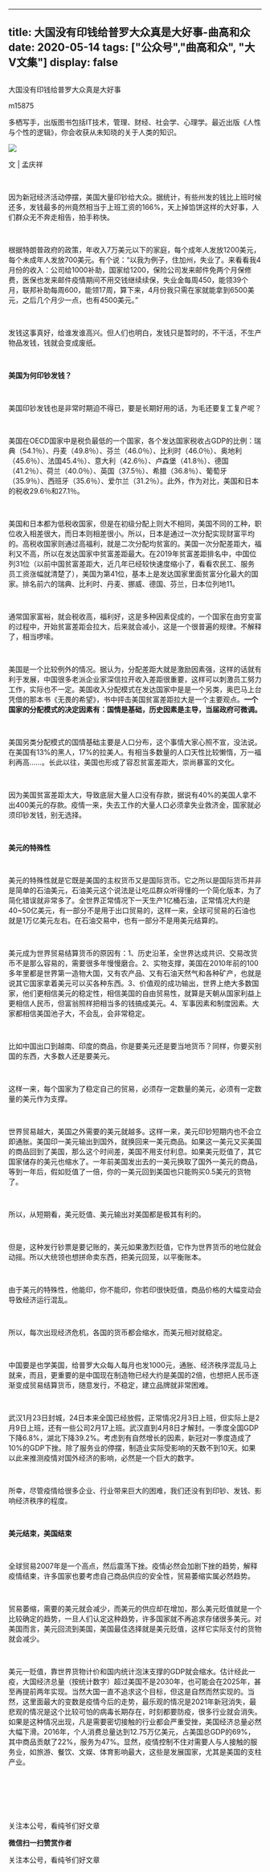 
---
title:   大国没有印钱给普罗大众真是大好事-曲高和众
date: 2020-05-14
tags: ["公众号","曲高和众", "大V文集"]
display: false
---


## 



大国没有印钱给普罗大众真是大好事




m15875




多栖写手，出版图书包括IT技术，管理、财经、社会学、心理学。最近出版《人性与个性的逻辑》，你会收获从未知晓的关于人类的知识。


<img class="rich_pages js_insertlocalimg" data-ratio="0.68" data-s="300,640" src="https://mmbiz.qpic.cn/mmbiz_jpg/fxGMiaL5Zj1hTkZf1obck3hTzs8lofFicEphia9IewXySHich85Kg02uIRj4WSqpK6XjGuH2gNsgqjSy5Ddgo4BwoQ/640?wx_fmt=jpeg" data-type="jpeg" data-w="400" style=""/>

文 | 孟庆祥&nbsp;

&nbsp;

因为新冠经济活动停摆，美国大量印钞给大众。据统计，有些州发的钱比上班时候还多，发钱最多的州竟然相当于上班工资的166%，天上掉馅饼这样的大好事，人们群众无不奔走相告，拍手称快。

&nbsp;

根据特朗普政府的政策，年收入7万美元以下的家庭，每个成年人发放1200美元，每个未成年人发放700美元。有个说：“以我为例子，住加州，失业了。来看看我4月份的收入：公司给1000补助，国家给1200，保险公司发来邮件免两个月保修费，医保也发来邮件疫情期间不用交钱继续续保，失业金每周450，能领39个月，联邦补助每周600，能领17周，算下来，4月份我只需在家就能拿到6500美元，之后几个月少一点，也有4500美元。”

&nbsp;

发钱这事真好，给谁发谁高兴。但人们也明白，发钱只是暂时的，不干活，不生产物品发钱，钱就会变成废纸。

&nbsp;

**美国为何印钞发钱？**

&nbsp;

美国印钞发钱也是非常时期迫不得已，要是长期好用的话，为毛还要复工复产呢？

&nbsp;

美国在OECD国家中是税负最低的一个国家，各个发达国家税收占GDP的比例：瑞典（54.1％）、丹麦（49.8％）、芬兰（46.0％）、比利时（46.0％）、奥地利（45.6％）、法国45.4％）、意大利（42.6％）、卢森堡（41.8％）、德国（41.2％）、荷兰（40.0％）、英国（37.5％）、希腊（36.8％）、葡萄牙（35.9％）、西班牙（35.6％）、爱尔兰（31.2％）。此外，作为对比，美国和日本的税收29.6％和27.1％。

&nbsp;

美国和日本都为低税收国家，但是在初级分配上则大不相同，美国不同的工种，职位收入相差很大，而日本则相差很小。所以，日本是通过一次分配实现财富平均的。高税收国家则通过高福利，就是二次分配均贫富的。美国一次分配差距大，福利又不高，所以在发达国家中贫富差距最大。在2019年贫富差距排名中，中国位列31位（以前中国贫富差距大，近几年已经较快速度缩小了，看看农民工、服务员工资涨幅就清楚了），美国为第41位，基本上是发达国家里面贫富分化最大的国家。排名前六的瑞典、比利时、丹麦、挪威、德国、芬兰，日本位列地11。

&nbsp;

通常国家富裕，就会税收高，福利好，这是多种因素促成的，一个国家在由穷变富的过程中，开始贫富差距会拉大，后来就会减小，这是一个很普遍的规律。不解释了，相当啰嗦。

&nbsp;

美国是一个比较例外的情况。据认为，分配差距大就是激励因素强，这样的话就有利于发展，中国很多老派企业家深信拉开收入差距很重要，这样可以刺激员工努力工作，实际也不一定。美国收入分配模式在发达国家中是是一个另类，奥巴马上台凭借的那本书《无畏的希望》，书中抨击美国贫富差距拉大是一个主要观点。**一个国家的分配模式的决定因素有：国情是基础，历史因素是主导，当届政府可微调。**

&nbsp;

美国另类分配模式的国情基础主要是人口分布，这个事情大家心照不宣，没法说。在美国有13%的黑人，17%的拉美人。有相当多数量的人口天性比较懒惰，万一福利再高……。长此以往，美国也形成了容忍贫富差距大，崇尚暴富的文化。

&nbsp;

因为美国贫富差距太大，导致底层大量人口没有存款，据说有40%的美国人拿不出400美元的存款。疫情一来，失去工作的大量人口必须拿失业救济金，国家就必须印钞发钱，别无选择。

&nbsp;

**美元的特殊性**

&nbsp;

美元的特殊性就是它既是美国的主权货币又是国际货币。它之所以是国际货币并非是简单的石油美元，石油美元这个说法是让吃瓜群众听得懂的一个简化版本，为了简化错误就非常多了。全世界正常情况下一天生产1亿桶石油，正常情况大约是40~50亿美元，有一部分不是用于出口贸易的，这样一来，全球可贸易的石油也就是1万亿美元左右。在石油交易中，也有一部分不是用美元结算的。

&nbsp;

美元成为世界贸易结算货币的原因有：1、历史沿革，全世界达成共识、交易改货币不是那么容易的，需要很多年慢慢磨合。2、实物支撑，美国在2010年前的100多年里都是世界第一造物大国，又有农产品、又有石油天然气和各种矿产，也就是说其它国家拿着美元可以买各种东西。3、价值观的成功输出，世界上绝大多数国家，他们更相信美元的稳定性，相信美国的自由贸易性，就算是天朝从国家利益上更相信人民币，但富翁照样把相当多的钱搞成美元。4、军事因素和制度因素。大家都相信美国池子大，不会乱，会非常稳定。

&nbsp;

比如中国出口到越南、印度的商品，你是要美元还是要当地货币？同样，你要买别国的东西，大多数人还是要美元。

&nbsp;

这样一来，每个国家为了稳定自己的贸易，必须存一定数量的美元，必须有一定数量的美元作为支撑。

&nbsp;

世界贸易越大，美国之外需要的美元就越多。这样一来，美元印钞短期内也不会立即通胀。美国印一美元输出到国外，就换回来一美元商品。如果这一美元又买美国的商品回到了美国，那么这个时间差，美国不用支付利息。如果美元贬值了，其它国家储存的美元也缩水了。一年前美国发出去的一美元换取了国外一美元的商品，等到一年后，假如贬值了一倍，你的一美元回到美国也只能购买0.5美元的货物了。

&nbsp;

所以，从短期看，美元贬值、美元输出对美国都是极其有利的。

&nbsp;

但是，这种发行钞票是要记账的，美元如果激烈贬值，它作为世界货币的地位就会动摇。所以大统领也想拼命卖东西，把美元回笼，以平衡账本。

&nbsp;

由于美元的特殊性，他能印，你不能印，你若印很快贬值，商品价格的大幅变动会导致经济运行混乱。

&nbsp;

所以，每次出现经济危机，各国的货币都会缩水，而美元相对就稳定。

&nbsp;

中国要是也学美国，给普罗大众每人每月也发1000元，通胀、经济秩序混乱马上就来，而且，更重要的是中国现在制造物已经大约是美国的2倍，也想把人民币逐渐变成贸易结算货币，随意发行，不稳定，建立品牌就非常困难。

&nbsp;

武汉1月23日封城，24日本来全国已经放假，正常情况2月3日上班，但实际上是2月9日上班，还有一些公司2月17上班。武汉直到4月8日才解封。一季度全国GDP下降6.8%，湖北下降39.2%。考虑到有自然增长的因素，新冠对一季度造成了10%的GDP下挫。除了服务业的停摆，制造业实际受影响的天数不到10天。如果以此来推测疫情对国外经济的影响，必然是一个巨大的数字。

&nbsp;

所幸，尽管疫情给很多企业、行业带来巨大的困难，我们还没有到印钞、发钱、影响经济秩序的程度。

&nbsp;

**美元结束，美国结束**

&nbsp;

全球贸易2007年是一个高点，然后震荡下挫。疫情必然会加剧下挫的趋势，解释疫情结束，许多国家也要考虑自己商品供应的安全性，贸易萎缩实属必然趋势。

&nbsp;

贸易萎缩，需要的美元就会减少，而美元的供应却在增加，那么美元贬值就是一个比较确定的趋势，一旦人们认定这种趋势，许多国家就不再追求存储很多美元。对美国而言，美元回流到美国，美国最佳选择就是美元贬值，这样它实际支付的货物就会减少。

&nbsp;

美元一贬值，靠世界货物计价和国内统计泡沫支撑的GDP就会缩水。估计经此一疫，大国经济总量（按统计数字）超过美国不是2030年，也可能会在2025年，甚至再提前两年实现。当然大国一直不追求这个目标，但这是自然而然实现的。当然，这里面最大的变数是疫情今后的走势，最乐观的情况是2021年新冠消失，最悲观的情况是这个比较可怕的病毒长期存在，时刻都要防疫，很多行业就会消失。如果是这种情况出现，凡是需要密切接触的行业都会严重受挫，美国经济总量必然大幅下滑。2016年，个人消费总量达到12.75万亿美元，占美国总GDP的69%，其中商品贡献了22%，服务为47%。显然，疫情控制不住对需要人与人接触的服务业，如旅游、餐饮、文娱、体育影响最大，这些是发展国家，尤其是美国的支柱产业。

&nbsp;

&nbsp;

&nbsp;



关注本公号，看纯爷们好文章


**微信扫一扫赞赏作者**






关注本公号，看纯爷们好文章









